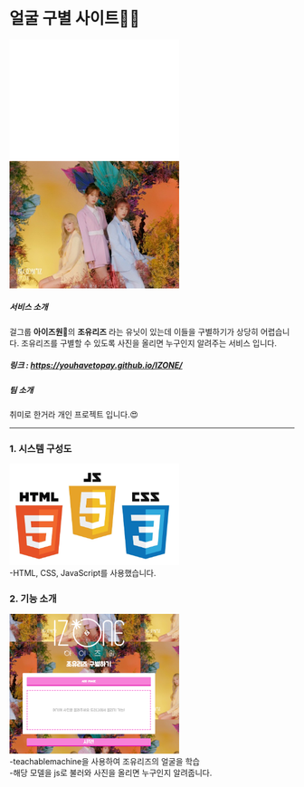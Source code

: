 얼굴 구별 사이트🧑👩
====

<img src="readme_Img/izone.png" width="300px"></img>     <img src="readme_Img/조유리즈사진.jpg" width="300px"></img>

##### 서비스 소개
걸그룹 **아이즈원**🤩의 **조유리즈** 라는 유닛이 있는데 이들을 구별하기가 상당히 어렵습니다. 
조유리즈를 구별할 수 있도록 사진을 올리면 누구인지 알려주는 서비스 입니다.

##### 링크 : https://youhavetopay.github.io/IZONE/

##### 팀 소개
취미로 한거라 개인 프로젝트 입니다.😍

---

### 1. 시스템 구성도
<img src="readme_Img/구성도.PNG" width="300px"></img> <br>
-HTML, CSS, JavaScript를 사용했습니다.

### 2. 기능 소개
<img src="readme_Img/메인화면.PNG" width="300px"></img> <br>
-teachablemachine을 사용하여 조유리즈의 얼굴을 학습   
-해당 모델을 js로 불러와 사진을 올리면 누구인지 알려줍니다.
